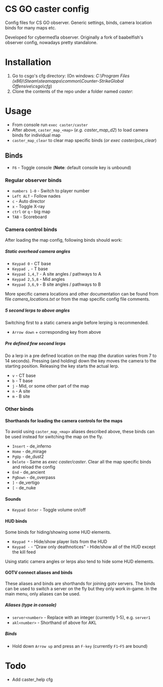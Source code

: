 CS GO caster config
===================

Config files for CS GO observer. Generic settings, binds, camera location binds for many maps etc.

Developed for cybermed1a observer.
Originally a fork of baabelfish's observer config, nowadays pretty standalone.

# Installation
1. Go to csgo's cfg directory:  (On windows: *C:\Program Files (x86)\Steam\steamapps\common\Counter-StrikeGlobal Offensive\csgo\cfg*)
2. Clone the contents of the repo under a folder named *caster*:


# Usage
- From console run `exec caster/caster`
- After above, `caster_map_<map>` (*e.g. caster_map_d2*) to load camera binds for individual map
- `caster_map_clear` to clear map specific binds (*or exec caster/pos_clear*)


## Binds

- `F6` - Toggle console (**Note**: default console key is unbound)

### Regular observer binds
- `numbers 1-0` - Switch to player number
- `Left ALT` - Follow nades
- `c` - Auto director
- `x` - Toggle X-ray
- `ctrl` or `q` - big map
- `TAB` - Scoreboard

### Camera control binds

After loading the map config, following binds should work:

##### Static overhead camera angles

- `Keypad 0` - CT base
- `Keypad ,` - T base
- `Keypad 1,4,7` - A site angles / pathways to A
- `Keypad 2,5,8` - Mid angles
- `Keypad 3,6,9` - B site angles / pathways to B

More specific camera locations and other documentation can be found from 
file *camera_locations.txt* or from the map specific config file comments.

##### 5 second lerps to above angles
Switching first to a static camera angle before lerping is recommended.
- `Arrow down` + corresponding key from above

##### Pre defined few second lerps
Do a lerp in a pre defined location on the map (the duration varies from 7 to 14 seconds).
Pressing (and holding) down the key moves the camera to the starting position. Releasing the key starts the actual lerp.
- `v` - CT base
- `b` - T base
- `j` - Mid, or some other part of the map
- `n` - A site
- `m` - B site

### Other binds

#### Shorthands for loading the camera controls for the maps

To avoid using `caster_map_<map>` aliases described above, these binds can be used instead for switching the map on the fly.

- `Insert` - de_inferno
- `Home` - de_mirage
- `PgUp` - de_dust2
- `Delete` - Same as *exec caster/caster*. Clear all the map specific binds and reload the config
- `End` - de_ancient
- `PgDown` - de_overpass
- `]` - de_vertigo
- `[` - de_nuke

#### Sounds

- `Keypad Enter` - Toggle volume on/off

#### HUD binds
Some binds for hiding/showing some HUD elements.

- `Keypad *` - Hide/show player lists from the HUD
- `Keypad -` - "Draw only deathnotices" - Hide/show all of the HUD except the kill feed

Using static camera angles or lerps also tend to hide some HUD elements. 

#### GOTV connect aliases and binds
These aliases and binds are shorthands for joining gotv servers.
The binds can be used to switch a server on the fly but they only work in-game. In the main menu, only aliases can be used.

##### Aliases (type in console)
- `server<number>` - Replace <number> with an integer (currently 1-5), e.g. `server1`
- `akl<number>` - Shorthand of above for AKL

##### Binds
- Hold down `Arrow up` and press an `F-key` (currently `F1`-`F5` are bound)


# Todo
- Add caster_help cfg

